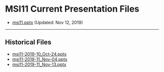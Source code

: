 <!--
This is a machine generated file,
and should not be edited,
as it will be overwritten with future updates.

If you have questions around this process
please contact Scott Cate
-->

# MSI11 Current Presentation Files

- [msi11.pptx](https://globaleventcdn.blob.core.windows.net/assets/msi/msi11/msi11.pptx) (Updated: Nov 12, 2019)
---
## Historical Files
- [msi11-2019-10_Oct-24.pptx](https://globaleventcdn.blob.core.windows.net/assets/msi/msi11/msi11-2019-10_Oct-24.pptx)
- [msi11-2019-11_Nov-04.pptx](https://globaleventcdn.blob.core.windows.net/assets/msi/msi11/msi11-2019-11_Nov-04.pptx)
- [msi11-2019-11_Nov-13.pptx](https://globaleventcdn.blob.core.windows.net/assets/msi/msi11/msi11-2019-11_Nov-13.pptx)


